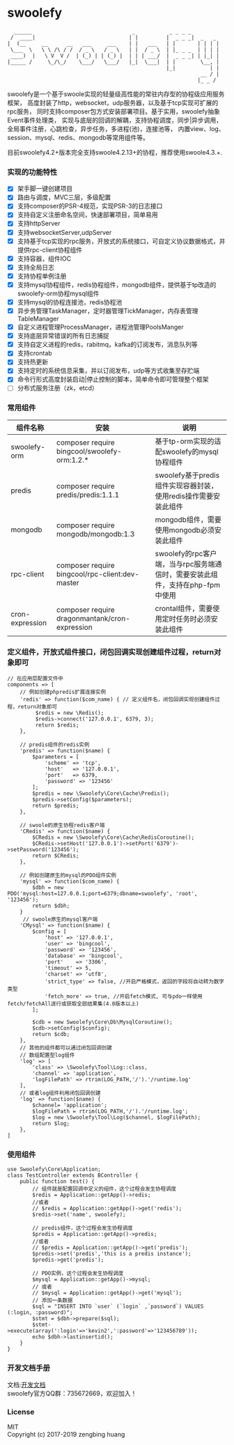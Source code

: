 # swoolefy
```
  ______                                _           _ _ _ _
 /  ____|                              | |         |  _ _ _|  _   _
|  (__     __      __   ___     ___    | |   ___   | |       | | | |
 \___  \   \ \ /\ / /  / _ \   / _ \   | |  / _ \  | |_ _ _  | | | |
 ____)  |   \ V  V /  | (_) | | (_) |  | | | ___/  |  _ _ _| | |_| |
|_____ /     \_/\_/    \___/   \___/   |_|  \___|  | |        \__, |
                                                   |_|           | |
                                                              __ / |
                                                             |_ _ /
```                                                            
swoolefy是一个基于swoole实现的轻量级高性能的常驻内存型的协程级应用服务框架，
高度封装了http，websocket，udp服务器，以及基于tcp实现可扩展的rpc服务，
同时支持composer包方式安装部署项目。基于实用，swoolefy抽象Event事件处理类，
实现与底层的回调的解耦，支持协程调度，同步|异步调用，全局事件注册，心跳检查，异步任务，多进程(池)，连接池等，
内置view、log、session、mysql、redis、mongodb等常用组件等。     

目前swoolefy4.2+版本完全支持swoole4.2.13+的协程，推荐使用swoole4.3.+.

### 实现的功能特性
- [x] 架手脚一键创建项目           
- [x] 路由与调度，MVC三层，多级配置      
- [x] 支持composer的PSR-4规范，实现PSR-3的日志接口     
- [x] 支持自定义注册命名空间，快速部署项目，简单易用      
- [x] 支持httpServer
- [x] 支持websocketServer,udpServer
- [x] 支持基于tcp实现的rpc服务，开放式的系统接口，可自定义协议数据格式，并提供rpc-client协程组件
- [x] 支持容器，组件IOC    
- [x] 支持全局日志   
- [x] 支持协程单例注册
- [x] 支持mysql协程组件，redis协程组件，mongodb组件，提供基于tp改造的swoolefy-orm协程mysql组件
- [x] 支持mysql的协程连接池，redis协程池
- [x] 异步务管理TaskManager，定时器管理TickManager，内存表管理TableManager  
- [x] 自定义进程管理ProcessManager，进程池管理PoolsManger
- [x] 支持底层异常错误的所有日志捕捉
- [x] 支持自定义进程的redis，rabitmq，kafka的订阅发布，消息队列等     
- [x] 支持crontab      
- [x] 支持热更新       
- [x] 支持定时的系统信息采集，并以订阅发布，udp等方式收集至存贮端    
- [x] 命令行形式高度封装启动|停止控制的脚本，简单命令即可管理整个框架 
- [ ] 分布式服务注册（zk，etcd）

### 常用组件
| 组件名称 | 安装 | 说明 |
| ------ | ------ | ------ |
| swoolefy-orm | composer require bingcool/swoolefy-orm:1.2.* | 基于tp-orm实现的适配swoolefy的mysql协程组件 |
| predis | composer require predis/predis:1.1.1 | swoolefy基于predis组件实现容器封装，使用redis操作需要安装此组件 |
| mongodb | composer require mongodb/mongodb:1.3 | mongodb组件，需要使用mongodb必须安装此组件 |
| rpc-client | composer require bingcool/rpc-client:dev-master | swoolefy的rpc客户端，当与rpc服务端通信时，需要安装此组件，支持在php-fpm中使用 |
| cron-expression | composer require dragonmantank/cron-expression | crontal组件，需要使用定时任务时必须安装此组件 |
  
### 定义组件，开放式组件接口，闭包回调实现创建组件过程，return对象即可
```
// 在应用层配置文件中
components => [
    // 例如创建phpredis扩展连接实例
    'redis' => function($com_name) { // 定义组件名，闭包回调实现创建组件过程，return对象即可
         $redis = new \Redis();
         $redis->connect('127.0.0.1', 6379, 3);
         return $redis;   
    },

    // predis组件的redis实例
    'predis' => function($name) {
        $parameters = [
            'scheme' => 'tcp',
            'host'   => '127.0.0.1',
            'port'   => 6379,
            'password' => '123456'
        ];
        $predis = new \Swoolefy\Core\Cache\Predis();
        $predis->setConfig($parameters);
        return $predis;
    },

    // swoole的原生协程redis客户端
    'CRedis' => function($name) {
        $CRedis = new \Swoolefy\Core\Cache\RedisCoroutine();
        $CRedis->setHost('127.0.0.1')->setPort('6379')->setPassword('123456');
        return $CRedis;
    },
    
    // 例如创建原生的mysql的PDO组件实例
    'mysql' => function($com_name) {
        $dbh = new PDO('mysql:host=127.0.0.1;port=6379;dbname=swoolefy', 'root', '123456');
        return $dbh;
    }
     // swoole原生的mysql客户端
    'CMysql' => function($name) {
        $config = [
            'host' => '127.0.0.1',
            'user' => 'bingcool',
            'password' => '123456',
            'database' => 'bingcool',
            'port'    => '3306',
            'timeout' => 5,
            'charset' => 'utf8',
            'strict_type' => false, //开启严格模式，返回的字段将自动转为数字类型
            'fetch_more' => true, //开启fetch模式, 可与pdo一样使用fetch/fetchAll逐行或获取全部结果集(4.0版本以上)
        ];

        $cdb = new Swoolefy\Core\Db\MysqlCoroutine();
        $cdb->setConfig($config);
        return $cdb;
    },
    // 其他的组件都可以通过闭包回调创建
    // 数组配置型log组件
    'log' => [
        'class' => \Swoolefy\Tool\Log::class,
        'channel' => 'application',
        'logFilePath' => rtrim(LOG_PATH,'/').'/runtime.log'
    ],
    // 或者log组件利用闭包回调创建
    'log' => function($name) {
        $channel= 'application';
        $logFilePath = rtrim(LOG_PATH,'/').'/runtime.log';
        $log = new \Swoolefy\Tool\Log($channel, $logFilePath);
        return $log;
    },
]

```
### 使用组件
```
use Swoolefy\Core\Application;
class TestController extends BController {
    public function test() {
        // 组件就是配置回调中定义的组件，这个过程会发生协程调度
        $redis = Application::getApp()->redis;
        //或者
        // $redis = Application::getApp()->get('redis');
        $redis->set('name', swoolefy);

        // predis组件，这个过程会发生协程调度
        $predis = Application::getApp()->predis;
        //或者
        // $predis = Application::getApp()->get('predis');
        $predis->set('predis','this is a predis instance');
        $predis->get('predis');
        
        // PDO实例，这个过程会发生协程调度
        $mysql = Application::getApp()->mysql;
        // 或者
        // $mysql = Application::getApp()->get('mysql');
        // 添加一条数据
        $sql = "INSERT INTO `user` (`login` ,`password`) VALUES (:login, :password)"; 
        $stmt = $dbh->prepare($sql); 
        $stmt->execute(array(':login'=>'kevin2',':password'=>'123456789'));  
        echo $dbh->lastinsertid();
    }
}

```
     
### 开发文档手册

文档:[开发文档](https://www.kancloud.cn/bingcoolhuang/php-swoole-swoolefy/587501)     
swoolefy官方QQ群：735672669，欢迎加入！    

### License
MIT   
Copyright (c) 2017-2019 zengbing huang    
